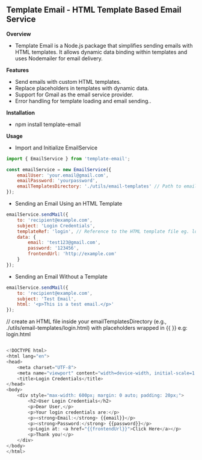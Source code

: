 ## Template Email - HTML Template Based Email Service

**Overview**
- Template Email is a Node.js package that simplifies sending emails with HTML templates. It allows dynamic data binding within templates and uses Nodemailer for email delivery.

**Features**
- Send emails with custom HTML templates.
- Replace placeholders in templates with dynamic data.
- Support for Gmail as the email service provider.
- Error handling for template loading and email sending..

**Installation**
- npm install template-email

**Usage**

- Import and Initialize EmailService
```javascript
import { EmailService } from 'template-email';

const emailService = new EmailService({
    emailUser: 'your.email@gmail.com',
    emailPassword: 'yourpassword',
    emailTemplatesDirectory: './utils/email-templates' // Path to email templates
});
```
- Sending an Email Using an HTML Template
```javascript
emailService.sendMail({
    to: 'recipient@example.com',
    subject: 'Login Credentials',
    templateRef: 'login', // Reference to the HTML template file eg. login.html
    data: {
        email: 'test123@gmail.com',
        password: '123456',
        frontendUrl: 'http://example.com'
    }
});
```
- Sending an Email Without a Template
```javascript
emailService.sendMail({
    to: 'recipient@example.com',
    subject: 'Test Email',
    html: '<p>This is a test email.</p>'
});
```

// create an HTML file inside your emailTemplatesDirectory (e.g., ./utils/email-templates/login.html) with placeholders wrapped in {{ }} e.g: login.html
```javascript

<!DOCTYPE html>
<html lang="en">
<head>
    <meta charset="UTF-8">
    <meta name="viewport" content="width=device-width, initial-scale=1.0">
    <title>Login Credentials</title>
</head>
<body>
    <div style="max-width: 600px; margin: 0 auto; padding: 20px;">
        <h2>User Login Credentials</h2>
        <p>Dear User,</p>
        <p>Your login credentials are:</p>
        <p><strong>Email:</strong> {{email}}</p>
        <p><strong>Password:</strong> {{password}}</p>
        <p>Login at: <a href="{{frontendUrl}}">Click Here</a></p>
        <p>Thank you!</p>
    </div>
</body>
</html>
